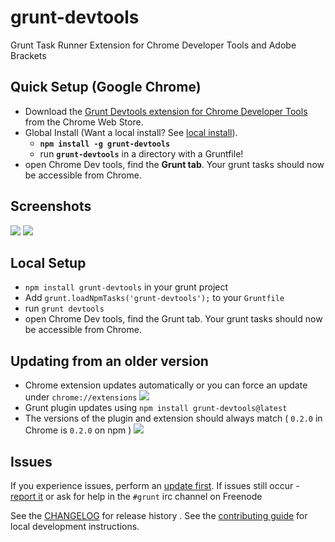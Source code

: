 grunt-devtools
==============

Grunt Task Runner Extension for Chrome Developer Tools and Adobe Brackets


## Quick Setup (Google Chrome)

* Download the [Grunt Devtools extension for Chrome Developer Tools](https://chrome.google.com/webstore/detail/grunt-devtools/fbiodiodggnlakggeeckkjccjhhjndnb?hl=en)
 from the Chrome Web Store.
* Global Install (Want a local install? See [local install](#local-install)).
  * __`npm install -g grunt-devtools`__
  * run __`grunt-devtools`__ in a directory with a Gruntfile!
* open Chrome Dev tools, find the __Grunt tab__. Your grunt tasks should now be accessible from Chrome.


## Screenshots

![](http://v14d.com/i/513393cbb7e8b.jpg)
![](http://v14d.com/i/5133941ceb6b4.jpg)

## Local Setup

* `npm install grunt-devtools` in your grunt project
* Add `grunt.loadNpmTasks('grunt-devtools');` to your `Gruntfile`
* run `grunt devtools`
* open Chrome Dev tools, find the Grunt tab. Your grunt tasks should now be accessible from Chrome.


## Updating from an older version

* Chrome extension updates automatically or you can force an update under `chrome://extensions` ![](http://v14d.com/i/513cbb8a20af4.png)
* Grunt plugin updates using `npm install grunt-devtools@latest`
* The versions of the plugin and extension should always match ( `0.2.0` in Chrome is `0.2.0` on npm )
![](http://v14d.com/i/5134559bdb23a.jpg)


## Issues

If you experience issues, perform an [update first](https://github.com/vladikoff/grunt-devtools#updating-from-an-older-version).
If issues still occur - [report it](https://github.com/vladikoff/grunt-devtools/issues) or ask for help in the  `#grunt` irc channel on Freenode

See the [CHANGELOG](CHANGELOG) for release history .
See the [contributing guide](contributing.md) for local development instructions.

